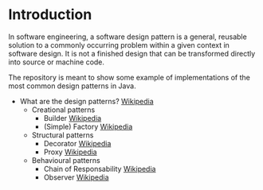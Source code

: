 # Introduction
In software engineering, a software design pattern is a general, reusable solution to a commonly occurring problem within a given context in software design. It is not a finished design that can be transformed directly into source or machine code.

The repository is meant to show some example of implementations of the most common design patterns in Java.

* What are the design patterns? [Wikipedia](https://en.wikipedia.org/wiki/Software_design_pattern)
    - Creational patterns
        - Builder [Wikipedia](https://en.wikipedia.org/wiki/Builder_pattern)
        - (Simple) Factory [Wikipedia](https://en.wikipedia.org/wiki/Factory_(object-oriented_programming))
    - Structural patterns
        - Decorator [Wikipedia](https://en.wikipedia.org/wiki/Decorator_pattern)
        - Proxy [Wikipedia](https://en.wikipedia.org/wiki/Proxy_pattern)
    - Behavioural patterns
        - Chain of Responsability [Wikipedia](https://en.wikipedia.org/wiki/Chain-of-responsibility_pattern)
        - Observer [Wikipedia](https://en.wikipedia.org/wiki/Observer_pattern)